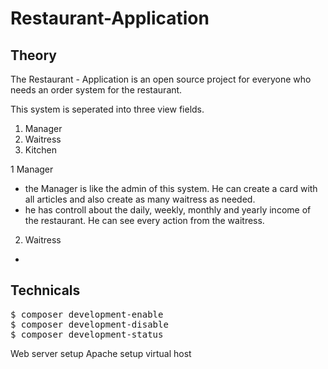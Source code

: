 # Restaurant-Application

## Theory

The Restaurant - Application is an open source project for everyone who needs an order system for the restaurant.

This system is seperated into three view fields. 
1. Manager
2. Waitress
3. Kitchen

1 Manager 
- the Manager is like the admin of this system. He can create a card with all articles and also create as many waitress as needed.
- he has controll about the daily, weekly, monthly and yearly income of the restaurant. He can see every action from the waitress.

2. Waitress
- 



## Technicals




<pre>
$ composer development-enable   
$ composer development-disable
$ composer development-status 
</pre>

Web server setup
Apache setup
virtual host 


